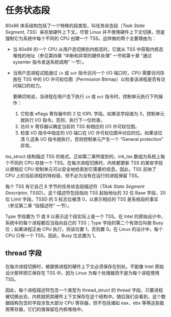 # 任务状态段

80x86 体系结构包括了一个特殊的段类型，叫任务状态段（*Task State Segment, TSS*）来存放硬件上下文。尽管 Linux 并不使用硬件上下文切换，但是强制它为系统中每个不同的 CPU 创建一个 TSS。这样做的两个主要理由为：

- 当 80x86 的一个 CPU 从用户态切换到内核态时，它就从 TSS 中获取内核态堆栈的地址（参见第四章 “中断和异常的硬件处理” 一节和第十章 “通过 sysenter 指令发送系统调用” 一节）。
- 当用户态进程试图通过 `in` 或 `out` 指令访问一个 I/O 端口时，CPU 需要访问存放在 TSS 中的 I/O 许可权位图（Permission Bitmap）以检查该进程是否有访问端口的权力。

  更确切地说，当进程在用户态下执行 `in` 或 `out` 指令时，控制单元执行下列操作：
  1. 它检查 eflags 寄存器中的 2 位 IOPL 字段。如果该字段值为 3，控制单元就执行 I/O 指令。否则，执行下一位检查。
  2. 访问 tr 寄存器以确定当前的 TSS 和相应的 I/O 许可权位图。
  3. 检查 I/O 指令中指定的 I/O 端口在 I/O 许可权位图中对应的位。如果该位清 0,这条 I/O 指令就执行，否则控制单元产生一个 “General protection” 异常。

tss_struct 结构描述 TSS 的格式。正如第二章所提到的，init_tss 数组为系统上每个不同的 CPU 存放一个 TSS。在每次进程切换时，内核都更新 TSS 的某些字段 以便相应 CPU 控制单元可以安全地检索到它需要的信息。因此，TSS 反映了 CPU 上的当前进程的特权级，但不必为没有在运行的进程保留 TSS。

每个 TSS 有它自己 8 字节的任务状态段描述符（*TAsk State Segment Descriptor, TSSD*）。这个描述符包括指向 TSS 起始地址的 32 位 Base 字段，20 位 Limit 字段。TSSD 的 S 标志位被清 0，以表示相应的 TSS 是系统段的事实（参见第二章 “段描述符” 一节）。

Type 字段置为 11 或 9 以表示这个段实际上是一个 TSS。在 Intel 的原始设计中，系统中的每个进程都应当指向自己的 TSS；Type 字段的第二个有效位叫做 Busy 位；如果进程正由 CPU 执行，则该位置 1，否则置 0。在 Linux 的设计中，每个 CPU 只有一个 TSS，因此，Busy 位总置为 1。

## thread 字段

在每次进程切换时，被替换进程的硬件上下文必须保存在别处。不能像 Intel 原始设计那样把它保存在 TSS 中，因为 Linux 为每个处理器而不是为每个进程使用 TSS。

因此，每个进程描述符包含一个类型为 thread_struct 的 thread 字段，只要进程被切换出去，内核就把其硬件上下文保存在这个结构中。随后我们会看到，这个数据结构包含的字段涉及大部分 CPU 寄存器，但不包括诸如 eax、ebx 等等这些能用寄存器，它们的值保留在内核堆栈中。
